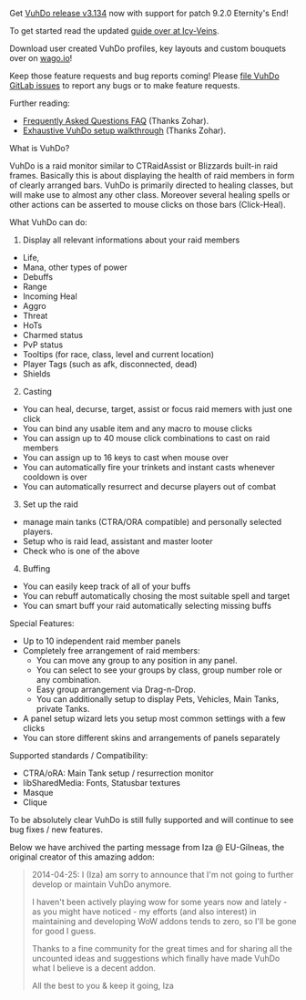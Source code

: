 Get [VuhDo release v3.134](https://www.curseforge.com/wow/addons/vuhdo/download/3730998) now with support for patch 9.2.0 Eternity's End!

To get started read the updated [guide over at Icy-Veins](https://www.icy-veins.com/forums/topic/11805-vuhdo-a-comprehensive-guide/).

Download user created VuhDo profiles, key layouts and custom bouquets over on [wago.io](https://wago.io)!

Keep those feature requests and bug reports coming!
Please [file VuhDo GitLab issues](https://gitlab.vuhdo.io/vuhdo/vuhdo/issues/new) to report any bugs or to make feature requests.

Further reading:

- [Frequently Asked Questions FAQ](http://vuhdoguide.blogspot.com/2011/08/frequently-asked-questions_18.html) (Thanks Zohar).
- [Exhaustive VuhDo setup walkthrough](http://vuhdoguide.blogspot.com/2011/08/vuhdo-setup-walkthrough.html) (Thanks Zohar).

What is VuhDo?

VuhDo is a raid monitor similar to CTRaidAssist or Blizzards built-in raid frames. Basically this is about displaying the health of raid members in form of clearly arranged bars. VuhDo is primarily directed to healing classes, but will make use to almost any other class. Moreover several healing spells or other actions can be asserted to mouse clicks on those bars (Click-Heal).

What VuhDo can do: 
1. Display all relevant informations about your raid members
- Life,
- Mana, other types of power
- Debuffs
- Range
- Incoming Heal
- Aggro
- Threat
- HoTs
- Charmed status
- PvP status
- Tooltips (for race, class, level and current location)
- Player Tags (such as afk, disconnected, dead)
- Shields

2. Casting
- You can heal, decurse, target, assist or focus raid memers with just one click
- You can bind any usable item and any macro to mouse clicks
- You can assign up to 40 mouse click combinations to cast on raid members
- You can assign up to 16 keys to cast when mouse over
- You can automatically fire your trinkets and instant casts whenever cooldown is over
- You can automatically resurrect and decurse players out of combat

3. Set up the raid
- manage main tanks (CTRA/ORA compatible) and personally selected players.
- Setup who is raid lead, assistant and master looter
- Check who is one of the above

4. Buffing
- You can easily keep track of all of your buffs 
- You can rebuff automatically chosing the most suitable spell and target
- You can smart buff your raid automatically selecting missing buffs
  
Special Features:  
- Up to 10 independent raid member panels
- Completely free arrangement of raid members:  
    - You can move any group to any position in any panel.  
    - You can select to see your groups by class, group number role or any combination.  
    - Easy group arrangement via Drag-n-Drop.  
    - You can additionally setup to display Pets, Vehicles, Main Tanks, private Tanks.  
- A panel setup wizard lets you setup most common settings with a few clicks
- You can store different skins and arrangements of panels separately
  
Supported standards / Compatibility:  
- CTRA/oRA: Main Tank setup / resurrection monitor
- libSharedMedia: Fonts, Statusbar textures
- Masque
- Clique

To be absolutely clear VuhDo is still fully supported and will continue to see bug fixes / new features.

Below we have archived the parting message from Iza @ EU-Gilneas, the original creator of this amazing addon:
> 2014-04-25: I (Iza) am sorry to announce that I'm not
> going to further develop or maintain VuhDo anymore.
> 
> I haven't been actively playing wow for some years
> now and lately - as you might have noticed - 
> my efforts (and also interest) in maintaining and 
> developing WoW addons tends to zero, so I'll be
> gone for good I guess.
> 
> Thanks to a fine community for the great times 
> and for sharing all the uncounted ideas and suggestions 
> which finally have made VuhDo what I believe is a decent 
> addon.
> 
> All the best to you & keep it going,
> Iza

